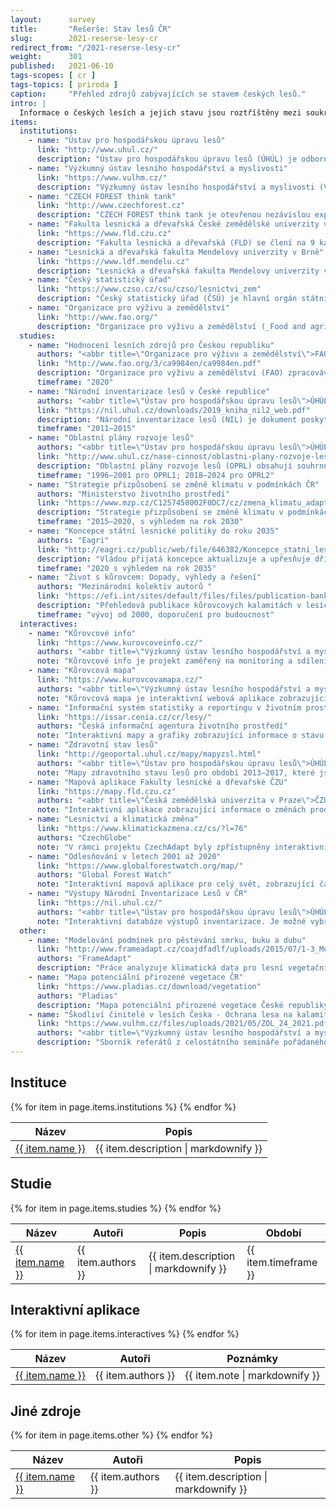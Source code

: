 ```yaml
---
layout:      survey
title:       "Rešerše: Stav lesů ČR"
slug:        2021-reserse-lesy-cr
redirect_from: "/2021-reserse-lesy-cr"
weight:      301
published:   2021-06-10
tags-scopes: [ cr ]
tags-topics: [ priroda ]
caption:     "Přehled zdrojů zabývajících se stavem českých lesů."
intro: |
  Informace o českých lesích a jejich stavu jsou roztříštěny mezi soukromé i státní organizace, české i zahraniční zdroje. Tato rešerše poskytuje základní vhled do organizací zabývajících se správou českých lesů a poskytováním informací o nich. Dále poskytuje odkazy na souhrnné studie a grafiky, na projekty zpracovávající interaktivní mapy a data o lesích.
items:
  institutions:
    - name: "Ústav pro hospodářskou úpravu lesů"
      link: "http://www.uhul.cz/"
      description: "Ústav pro hospodářskou úpravu lesů (ÚHÚL) je odborná organizace, zřízena pro oblast lesnictví a myslivosti Ministerstvem zemědělství. Mezi jeho činnosti patří provádění Národní inventarizace lesů (NIL), šetření oblastních plánů rozvoje lesů (OPRL), které následně slouží jako metodický nástroj státní lesnické politiky, a mimo jiné odborná podpora při přípravě Národního akčního plánu adaptace na změnu klimatu."
    - name: "Výzkumný ústav lesního hospodářství a myslivosti"
      link: "https://www.vulhm.cz/"
      description: "Výzkumný ústav lesního hospodářství a myslivosti (VÚLHM) je zřizován Ministerstvem zemědělství ČR. Jeho hlavní činností je řešení vědeckovýzkumných projektů v odvětvích lesního hospodářství a myslivosti a dále expertní činnost a poradenství pro státní správu a vlastníky lesů."
    - name: "CZECH FOREST think tank"
      link: "http://www.czechforest.cz"
      description: "CZECH FOREST think tank je otevřenou nezávislou expertní skupinou podporující rozvoj českého lesnictví a jeho adaptaci na společenské, klimatické a ekonomické změny. Zájmem členů think tanku je hájení dlouhodobých zájmů lesnictví a racionálního přístupu k lesním ekosystémům ve prospěch ekonomických, ekologických a sociálních potřeb občanů České republiky."
    - name: "Fakulta lesnická a dřevařská České zemědělské univerzity v Praze"
      link: "https://www.fld.czu.cz"
      description: "Fakulta lesnická a dřevařská (FLD) se člení na 9 kateder, které pokrývají celou oblast vzdělání, vědy a spolupráce s praxí v oblasti lesnictví a dřevařství a mezi které patří mj. katedra pěstování lesů, katedra hospodářské úpravy lesů, a katedra ekologie lesa. Fakulta se v letošním roce stala spoluřešitelem projektu [CLIMAFORCEE LIFE](https://www.fld.czu.cz/cs/r-6826-veda-a-vyzkum/r-8050-aktuality-veda-a-vyzkum/klimaticky-odolne-lesy-to-je-cil-spoluprace-zemi-ze-stredni-.html), který si klade za cíl vyvinout a uplatnit takové metody obhospodařování lesů, které povedou k jejich vyšší odolnosti i ve změněných podmínkách prostředí."
    - name: "Lesnická a dřevařská fakulta Mendelovy univerzity v Brně"
      link: "https://www.ldf.mendelu.cz"
      description: "Lesnická a dřevařská fakulta Mendelovy univerzity v Brně (LDF MENDELU) patří k hlavním institucím univerzitní výuky, výzkumu, vývoje a expertní činnosti v oblastech lesnictví, krajinářství, arboristiky, lesnické a dřevařské technologie, zpracování a využití dřeva a nábytkářství v České republice."
    - name: "Český statistický úřad"
      link: "https://www.czso.cz/csu/czso/lesnictvi_zem"
      description: "Český statistický úřad (ČSÚ) je hlavní orgán státní statistické služby, který koordinuje sběr a zpracování statistických údajů prováděných jednotlivými ministerstvy. Úřad poskytuje mimo jiné i vybrané ukazatele lesnictví, informace o těžbě dříví, zalesňování a přirozené obnově lesa. "
    - name: "Organizace pro výživu a zemědělství"
      link: "http://www.fao.org/"
      description: "Organizace pro výživu a zemědělství (_Food and agriculture organization_, FAO) je agentura při OSN, jejímž hlavním cílem je zajištění přístupu k jídlu a vodě obyvatelům zejména rozvojových zemí a s tím související péče o krajinu (včetně lesů) a zemědělskou půdu v duchu trvale udržitelného hospodaření."
  studies:
    - name: "Hodnocení lesních zdrojů pro Českou republiku"
      authors: "<abbr title=\"Organizace pro výživu a zemědělství\">FAO</abbr>, <abbr title=\"Ústav pro hospodářskou úpravu lesů\">ÚHÚL</abbr>"
      link: "http://www.fao.org/3/ca9984en/ca9984en.pdf"
      description: "Organizace pro výživu a zemědělství (FAO) zpracovává v pětiletých intervalech globální souhrnou hodnotící studii o stavu lesů (Forest Resources Assesment, FRA). Studie je prezentována jak [souhrnně pro celý svět](http://www.fao.org/3/ca9825en/ca9825en.pdf), tak i jednotlivě za každou členskou zemi zvlásť. Za Českou republiku tuto studii zpracovává ÚHÚL."
      timeframe: "2020"
    - name: "Národní inventarizace lesů v České republice"
      authors: "<abbr title=\"Ústav pro hospodářskou úpravu lesů\">ÚHÚL</abbr>"
      link: "https://nil.uhul.cz/downloads/2019_kniha_nil2_web.pdf"
      description: "Národní inventarizace lesů (NIL) je dokument poskytující souhrnné informace o stavu a vývoji lesních ekosystémů na území Česka. Obsahuje zpravidla po krajích členěná data o: vývoji porostů a zásob dřeva, struktuře lesních porostů i vlastnických vztahů, přírůstech dřevní hmoty, těžbách dřeva a obnově lesa a rozsahu škod v lesích. Všechna data jsou získávána podrobným terénním šetřením a jsou uváděna včetně rozsahů předpokládaných nejistot. Kniha obsahuje data za období 2011–2015. V současnosti probíhá vyhodnocování dalšího cyklu inventarizace z období 2016–2020 s názvem Sledování stavu a vývoje lesních ekosystémů (SSVLE)."
      timeframe: "2011–2015"
    - name: "Oblastní plány rozvoje lesů"
      authors: "<abbr title=\"Ústav pro hospodářskou úpravu lesů\">ÚHÚL</abbr>"
      link: "http://www.uhul.cz/nase-cinnost/oblastni-plany-rozvoje-lesu"
      description: "Oblastní plány rozvoje lesů (OPRL) obsahují souhrnné údaje o stavu lesů, potřebách plnění funkcí lesů jako veřejného zájmu a doporučení o způsobech hospodaření v ekosystémovém pojetí. Jsou vypracovávány pro jednotlivé přírodní lesní oblasti (PLO) a fungují jako metodický nástroj státní lesnické politiky. Vzhledem k blížícímu se konci platnosti jednotlivých OPRL probíhá v současné době aktualizace na OPRL2, příčemž plánované dokončení aktualizace poslední přírodní lesní oblasti je stanoveno na rok 2024. Aktualizované OPRL je složeno z všeobecné části popisující základní charakteristiku zájmového území, analytické části, obsahující výsledky získané v rámci šetření údajů o stavu lesa a syntetické části, která překládá získané údaje do kontextu produkčního, ekologického a sociálního pilíře lesního hospodářství."
      timeframe: "1996–2001 pro OPRL1; 2018–2024 pro OPRL2"
    - name: "Strategie přizpůsobení se změně klimatu v podmínkách ČR"
      authors: "Ministerstvo životního prostředí"
      link: "https://www.mzp.cz/C1257458002F0DC7/cz/zmena_klimatu_adaptacni_strategie/$FILE/OEOK-Adaptacni_strategie-20151029.pdf"
      description: "Strategie přizpůsobení se změně klimatu v podmínkách ČR je dokument, který identifikuje oblasti s největšími předpokládanými dopady klimatické změny a jehož shrnutí můžete nalézt v infografice [Adaptační strategie ČR](/infografiky/adaptacni-strategie-cr). Jedním v témat strategie je i vliv změny klimatu na lesní hospodářství a možná adaptační opatření, a to hlavně v kontextu sucha a možných extrémních projevů počasí."
      timeframe: "2015–2020, s výhledem na rok 2030"
    - name: "Koncepce státní lesnické politiky do roku 2035"
      authors: "Eagri"
      link: "http://eagri.cz/public/web/file/646382/Koncepce_statni_lesnicke_politiky_do_roku_2035.pdf"
      description: "Vládou přijatá koncepce aktualizuje a upřesňuje dříve uložené úkoly v předchozích obdobných dokumentech na příštích 15 let. Hlavními cíly jsou vyrovnané plnohodnotné plnění všech funkcí lesa, zvýšení biodiverzity, ekologické stability lesů a zajištění konkurenceschopnosti lesního hospodářství."
      timeframe: "2020 s výhledem na rok 2035"
    - name: "Život s kůrovcem: Dopady, výhledy a řešení"
      authors: "Mezinárodní kolektiv autorů "
      link: "https://efi.int/sites/default/files/files/publication-bank/2020/efi_fstp8_2019_cz.pdf"
      description: "Přehledová publikace kůrovcových kalamitách v lesích ČR, Evropě i Severní Americe. Obsahuje shrnutí poznatků o biologii kůrovce i ekosysémové dynamice kalamit, diskusi vlivu klimatické změny, diskusi ekonomických a společenských dopadů a dopadů na ekosystémové služby. Případové studie: Beskydy, Švédsko, Skalisté hory. Podrobná doporučení pro strategie managmentu lesů v oblastech prevence, reakce a obnovy lesů."
      timeframe: "vývoj od 2000, doporučení pro budoucnost"
  interactives:
    - name: "Kůrovcové info"
      link: "https://www.kurovcoveinfo.cz/"
      authors: "<abbr title=\"Výzkumný ústav lesního hospodářství a myslivosti\">VÚLHM</abbr>, Lesnická práce"
      note: "Kůrovcové info je projekt zaměřený na monitoring a sdílení informací o průběhu rojení některých druhů lýkožroutů a chroustů, a to za pomoci dobrovolníků, kteří v reálném čase zveřejňují odchyty těchto škůdců do speciálních pastí."
    - name: "Kůrovcová mapa"
      link: "https://www.kurovcovamapa.cz/"
      authors: "<abbr title=\"Výzkumný ústav lesního hospodářství a myslivosti\">VÚLHM</abbr>, Lesnická práce, <abbr title=\"Ústav pro hospodářskou úpravu lesů\">ÚHÚL</abbr>"
      note: "Kůrovcová mapa je interaktivní webová aplikace zobrazující mapy ploch s rizikem šíření kůrovců. Vzniká analýzou satelitních snímků."
    - name: "Informační systém statistiky a reportingu v životním prostředí (ISSaR)"
      link: "https://issar.cenia.cz/cr/lesy/"
      authors: "Česká informační agentura životního prostředí"
      note: "Interaktivní mapy a grafiky zobrazující informace o stavu životního prostředí v ČR, a to včetně údajů o lesích."
    - name: "Zdravotní stav lesů"
      link: "http://geoportal.uhul.cz/mapy/mapyzsl.html"
      authors: "<abbr title=\"Ústav pro hospodářskou úpravu lesů\">ÚHÚL</abbr>"
      note: "Mapy zdravotního stavu lesů pro období 2013–2017, které jsou vytvářeny vyhodnocením satelitních snímků."
    - name: "Mapová aplikace Fakulty lesnické a dřevařské ČZU"
      link: "https://mapy.fld.czu.cz"
      authors: "<abbr title=\"Česká zemědělská univerzita v Praze\">ČZU</abbr>"
      note: "Interaktivní aplikace zobrazující informace o změnách produkce lesů v důsledku změny klimatu, lesních požárech, kůrovcové kalamitě nebo poškozování lesů větrem pro období 2013–2017 "
    - name: "Lesnictví a klimatická změna"
      link: "https://www.klimatickazmena.cz/cs/?l=76"
      authors: "CzechGlobe"
      note: "V rámci projektu CzechAdapt byly zpřístupněny interaktivní formou informace o dopadech změny klimatu a jejich vývoji pro různá modelová období. Mezi tématy je zařazeno i lesnictví, které zobrazuje vrstvy změny klimatických podmínek pro růst smrku ztepilého v lesních vegetačních stupních s výhledem do roku 2090 a při různých stupních koncetrací emisí CO₂, ohrožení lesních půd acidifikací a nutriční degradací, výskyt lýkožrouta smrkového a další."
    - name: "Odlesňování v letech 2001 až 2020"
      link: "https://www.globalforestwatch.org/map/"
      authors: "Global Forest Watch"
      note: "Interaktivní mapová aplikace pro celý svět, zobrazující časovou řadu změn odlesňování a zalesňování v období 2001–2020."
    - name: "Výstupy Národní Inventarizace Lesů v ČR"
      link: "https://nil.uhul.cz/"
      authors: "<abbr title=\"Ústav pro hospodářskou úpravu lesů\">ÚHÚL</abbr>"
      note: "Interaktivní databáze výstupů inventarizace. Je možné vybrat zobrazovenou veličinu (např. zastoupení druhů), geografické členění (stát, kraje či okresy) a další charakteristiky datového souboru. K výstupům jsou dosupná podrobná metadata."
  other:
    - name: "Modelování podmínek pro pěstévání smrku, buku a dubu"
      link: "http://www.frameadapt.cz/coajdfadlf/uploads/2015/07/1-3_Modelovani_podminek_pro_pestovani_SM_BK_DB.pdf"
      authors: "FrameAdapt"
      description: "Práce analyzuje klimatická data pro lesní vegetační stupně a pro hlavní hospodářské dřeviny smrk, buk a dub pro období 1961–2014 s následnou možnou predikcí vývoje blízké budoucnosti 2021–2060 ve vztahu k vhodnosti pěstování."
    - name: "Mapa potenciální přirozené vegetace ČR"
      link: "https://www.pladias.cz/download/vegetation"
      authors: "Pladias"
      description: "Mapa potenciální přirozené vegetace České republiky zachycuje typy vegetace, které by na přirozeném nebo člověkem pozměněném stanovišti existovaly v případě, že by člověk vegetaci neovlivňoval. Na většině území České republiky jsou potenciální přirozenou vegetací lesy. "
    - name: "Škodliví činitelé v lesích Česka - Ochrana lesa na kalamitních holinách"
      link: "https://www.vulhm.cz/files/uploads/2021/05/ZOL_24_2021.pdf"
      authors: "<abbr title=\"Výzkumný ústav lesního hospodářství a myslivosti\">VÚLHM</abbr>"
      description: "Sborník referátů z celostátního semináře pořádaného VÚLHM na téma \"Škodliví činitelé v lesích Česka 2020/2021 - Ochrana lesa na kalamitních holinách\". "
---
```


## Instituce

<table class="table table-striped table-hover mt-4 mb-4">
  <thead>
    <tr>
      <th scope="col" class="text-uppercase">Název</th>
      <th scope="col" class="text-uppercase">Popis</th>
    </tr>
  </thead>
  <tbody>
    {% for item in page.items.institutions %}
    <tr>
      <td class="align-middle font-weight-bold">
        <a href="{{ item.link }}">{{ item.name }}</a>
      </td>
      <td class="align-middle">{{ item.description | markdownify }}</td>
    </tr>
    {% endfor %}
  </tbody>
</table>

## Studie

<table class="table table-striped table-hover mt-4 mb-4">
  <thead>
    <tr>
      <th scope="col" class="text-uppercase">Název</th>
      <th scope="col" class="text-uppercase">Autoři</th>
      <th scope="col" class="text-uppercase">Popis</th>
      <th scope="col" class="text-uppercase">Období</th>
    </tr>
  </thead>
  <tbody>
    {% for item in page.items.studies %}
    <tr>
      <td class="align-middle font-weight-bold">
        <a href="{{ item.link }}">{{ item.name }}</a>
      </td>
      <td class="align-middle">{{ item.authors }}</td>
      <td class="align-middle">{{ item.description | markdownify }}</td>
      <td class="align-middle">{{ item.timeframe }}</td>
    </tr>
    {% endfor %}
  </tbody>
</table>

## Interaktivní aplikace

<table class="table table-striped table-hover mt-4 mb-4">
  <thead>
    <tr>
      <th scope="col" class="text-uppercase">Název</th>
      <th scope="col" class="text-uppercase">Autoři</th>
      <th scope="col" class="text-uppercase">Poznámky</th>
    </tr>
  </thead>
  <tbody>
    {% for item in page.items.interactives %}
    <tr>
      <td class="align-middle font-weight-bold">
        <a href="{{ item.link }}">{{ item.name }}</a>
      </td>
      <td class="align-middle">{{ item.authors }}</td>
      <td class="align-middle">{{ item.note | markdownify }}</td>
    </tr>
    {% endfor %}
  </tbody>
</table>

## Jiné zdroje

<table class="table table-striped table-hover mt-4 mb-4">
  <thead>
    <tr>
      <th scope="col" class="text-uppercase">Název</th>
      <th scope="col" class="text-uppercase">Autoři</th>
      <th scope="col" class="text-uppercase">Popis</th>
    </tr>
  </thead>
  <tbody>
    {% for item in page.items.other %}
    <tr>
      <td class="align-middle font-weight-bold">
        <a href="{{ item.link }}">{{ item.name }}</a>
      </td>
      <td class="align-middle">{{ item.authors }}</td>
      <td class="align-middle">{{ item.description | markdownify }}</td>
    </tr>
    {% endfor %}
  </tbody>
</table>
